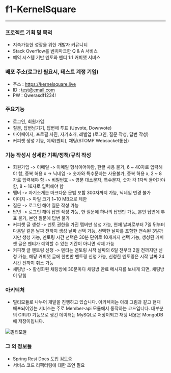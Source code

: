 # f1-KernelSquare
---
### 프로젝트 기획 및 목적
- 지속가능한 성장을 위한 개발자 커뮤니티
- Stack Overflow를 벤치마크한 Q & A 서비스
- 예약 시스템 기반 멘토와 멘티 1:1 커피챗 서비스

### 배포 주소(로그인 필요시, 테스트 계정 기입)
- 주소 : https://kernelsquare.live
- ID : test@email.com
- PW : Qwerasdf1234!

### 주요기능
- 로그인, 회원가입
- 질문, 답변남기기, 답변에 투표 (Upvote, Downvote)
- 마이페이지, 프로필 사진, 자기소개, 레벨업 (로그인, 질문 작성, 답변 작성)
- 커피챗 생성 기능, 예약(멘티), 채팅(STOMP Websocket통신)

### 기능 작성시 상세한 기획/정책/규칙 작성

- 회원가입 -> 이메일 -> 이메일 형식이어야함, 한글 사용 불가,  6 ~ 40자로 입력해야 함, 중복 허용 x -> 닉네임  -> 숫자와 특수문자는 사용불가, 중복 허용 x, 2 ~ 8자로 입력해야 함 -> 비밀번호 -> 영문 대소문자, 특수문자, 숫자 각 1자씩 들어가야 함, 8 ~ 16자로 입력해야 함
- 멤버 -> 자기소개는 마크다운 문법 포함 300자까지 가능, 닉네임 변경 불가
- 이미지 -> 파일 크기 1~10 MB으로 제한
- 질문 -> 로그인 해야 질문 작성 가능
- 답변 -> 로그인 해야 답변 작성 가능, 한 질문에 하나의 답변만 가능, 본인 답변에 투표 불가, 본인 질문에 답변 불가
- 커피챗 글 생성 -> 멘토 권한을 가진 멤버만 생성 가능, 현재 날짜로부터 7일 뒤부터 다음달 같은 날짜 전까지 생성 날짜 선택 가능, 선택한 날짜를 포함한 연속된 3일까지만 생성 가능, 멘토링 시간 선택은 30분 단위로 10개까지 선택 가능, 생성된 커피챗 글은 멘티가 예약할 수 있는 기간이 아니면 삭제 가능
- 커피챗 글 멘토링 신청 -> 멘티는 멘토링 시작 날짜의 6일 전부터 2일 전까지만 신청 가능, 해당 커피챗 글에 한번만 멘토링 신청 가능, 신청한 멘토링은 시작 날짜 24시간 전까지 취소  가능
- 채팅방 -> 활성화된 채팅방에 30분마다 채팅방 만료 메시지를 보내게 되면, 채팅방이 닫힘

### 아키텍처
- 멀티모듈로 나누어 개발을 진행하고 있습니다. 아키텍처는 아래 그림과 같고 현재 배포되어있는 서비스는 주로 Member-api 모듈에서 동작하는 코드입니다. 대부분의 CRUD 기능으로 생긴 데이터는 MySQL로 저장이되고 채팅 내용은 MongoDB에 저장이됩니다.

![멀티모듈](https://github.com/Kernel360/KBE_final-project/assets/92242326/a217e0af-a1bd-4f4c-be5e-dd383762b1cc)

### 그 외 정보들
- Spring Rest Docs 도입 검토중
- 서비스 코드 리팩터링에 대한 조언 필요


